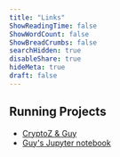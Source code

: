 ```yaml
---
title: "Links"
ShowReadingTime: false
ShowWordCount: false
ShowBreadCrumbs: false
searchHidden: true
disableShare: true
hideMeta: true
draft: false
---
```


## Running Projects
* [CryptoZ & Guy](https://dashboard.o-st.dev)
* [Guy's Jupyter notebook](https://jupyter.o-st.dev)

